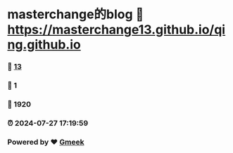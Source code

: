 # masterchange的blog :link: https://masterchange13.github.io/qing.github.io 
### :page_facing_up: [13](https://masterchange13.github.io/qing.github.io/tag.html) 
### :speech_balloon: 1 
### :hibiscus: 1920 
### :alarm_clock: 2024-07-27 17:19:59 
### Powered by :heart: [Gmeek](https://github.com/Meekdai/Gmeek)
